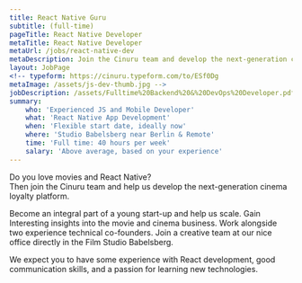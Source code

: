 ```yaml
---
title: React Native Guru
subtitle: (full-time)
pageTitle: React Native Developer
metaTitle: React Native Developer
metaUrl: /jobs/react-native-dev
metaDescription: Join the Cinuru team and develop the next-generation cinema loyalty platform.
layout: JobPage
<!-- typeform: https://cinuru.typeform.com/to/ESf0Dg
metaImage: /assets/js-dev-thumb.jpg -->
jobDescription: /assets/Fulltime%20Backend%20&%20DevOps%20Developer.pdf
summary:
    who: 'Experienced JS and Mobile Developer'
    what: 'React Native App Development'
    when: 'Flexible start date, ideally now'
    where: 'Studio Babelsberg near Berlin & Remote'
    time: 'Full time: 40 hours per week'
    salary: 'Above average, based on your experience'
---
```


Do you love movies and React Native? </br>
Then join the Cinuru team and help us develop the next-generation cinema loyalty platform.

Become an integral part of a young start-up and help us scale. Gain Interesting insights into the movie and cinema business. Work alongside two experience technical co-founders. Join a creative team at our nice office directly in the Film Studio Babelsberg.

We expect you to have some experience with React development, good communication skills, and a passion for learning new technologies.
